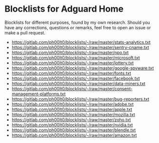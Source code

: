 # Blocklists for Adguard Home

Blocklists for different purposes, found by my own research.
Should you have any corrections, questions or remarks, feel free to open an issue or make a pull request. 

- https://gitlab.com/ph00lt0/blocklists/-/raw/master/stats-analytics.txt
- https://gitlab.com/ph00lt0/blocklists/-/raw/master/sentry-cname.txt
- https://gitlab.com/ph00lt0/blocklists/-/raw/master/npo.txt
- https://gitlab.com/ph00lt0/blocklists/-/raw/master/microsoft.txt
- https://gitlab.com/ph00lt0/blocklists/-/raw/master/lottery.txt
- https://gitlab.com/ph00lt0/blocklists/-/raw/master/google-spyware.txt
- https://gitlab.com/ph00lt0/blocklists/-/raw/master/fonts.txt
- https://gitlab.com/ph00lt0/blocklists/-/raw/master/facebook.txt
- https://gitlab.com/ph00lt0/blocklists/-/raw/master/data-miners.txt
- https://gitlab.com/ph00lt0/blocklists/-/raw/master/consent-management-platforms.txt
- https://gitlab.com/ph00lt0/blocklists/-/raw/master/bug-reporters.txt
- https://gitlab.com/ph00lt0/blocklists/-/raw/master/adobe.txt
- https://gitlab.com/ph00lt0/blocklists/-/raw/master/apple.txt
- https://gitlab.com/ph00lt0/blocklists/-/raw/master/mozilla.txt
- https://gitlab.com/ph00lt0/blocklists/-/raw/master/zoho.txt
- https://gitlab.com/ph00lt0/blocklists/-/raw/master/nvidia.txt
- https://gitlab.com/ph00lt0/blocklists/-/raw/master/blendle.txt
- https://gitlab.com/ph00lt0/blocklists/-/raw/master/amazon.txt
